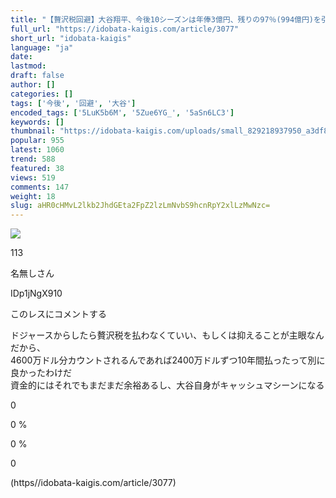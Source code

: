 ```yaml
---
title: "【贅沢税回避】大谷翔平、今後10シーズンは年俸3億円、残りの97％(994億円)を引退後に受け取りへ"
full_url: "https://idobata-kaigis.com/article/3077"
short_url: "idobata-kaigis"
language: "ja"
date: 
lastmod: 
draft: false
author: []
categories: []
tags: ['今後', '回避', '大谷']
encoded_tags: ['5LuK5b6M', '5Zue6YG_', '5aSn6LC3']
keywords: []
thumbnail: "https://idobata-kaigis.com/uploads/small_829218937950_a3df8f7f83.jpg"
popular: 955
latest: 1060
trend: 588
featured: 38
views: 519
comments: 147
weight: 18
slug: aHR0cHMvL2lkb2JhdGEta2FpZ2lzLmNvbS9hcnRpY2xlLzMwNzc=
---
```


![](https://idobata-kaigis.com/uploads/small_829218937950_a3df8f7f83.jpg)

<div><p class='text-pink-100 text-sm'><p class='mr-2'>113</p><p class='mr-2'>名無しさん</p><p class='hidden xlinline-block'>IDp1jNgX910</p></p><p class='flex items-center text-gray-400'><p class='text-xs mdtext-sm hovercursor-pointer'>このレスにコメントする</p></p><p class='px-2 lgpx-8'><p class='tracking-wide break-all text-base lgtext-lg'>ドジャースからしたら贅沢税を払わなくていい、もしくは抑えることが主眼なんだから、<br>4600万ドル分カウントされるんであれば2400万ドルずつ10年間払ったって別に良かったわけだ<br>資金的にはそれでもまだまだ余裕あるし、大谷自身がキャッシュマシーンになる</p></p><p class='flex items-center mr-2 hovercursor-pointer'><p class='pl-1 text-sm mdtext-base'>0</p></p><p class=' w-full h-full bg-gray-200 absolute '></p><p class='text-white text-xs text-center'>0 %</p><p class='text-white text-xs text-center'>0 %</p><p class='flex items-center mr-2 hovercursor-pointer'><p class='pl-1 text-sm mdtext-base'>0</p></p></div>

(https//idobata-kaigis.com/article/3077)
